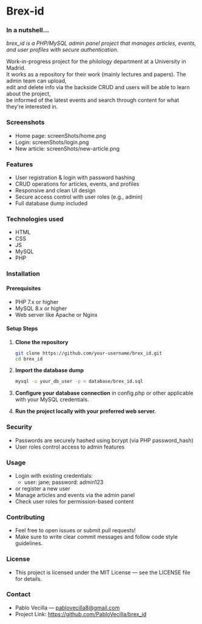 # Brex-id

### In a nutshell...

*brex_id is a PHP/MySQL admin panel project that manages articles, events, and user profiles with secure authentication.*

Work-in-progress project for the philology department at a University in Madrid.  
It works as a repository for their work (mainly lectures and papers). The admin team can upload,  
edit and delete info via the backside CRUD and users will be able to learn about the project,  
be informed of the latest events and search through content for what they're interested in.

### Screenshots
- Home page: screenShots/home.png
- Login: screenShots/login.png
- New article: screenShots/new-article.png

### Features

- User registration & login with password hashing  
- CRUD operations for articles, events, and profiles  
- Responsive and clean UI design  
- Secure access control with user roles (e.g., admin)  
- Full database dump included

### Technologies used
- HTML
- CSS
- JS
- MySQL
- PHP

### Installation

#### Prerequisites

- PHP 7.x or higher  
- MySQL 8.x or higher  
- Web server like Apache or Nginx  

#### Setup Steps

1. **Clone the repository**

   ```bash
   git clone https://github.com/your-username/brex_id.git
   cd brex_id

2. **Import the database dump**
   ```bash
   mysql -u your_db_user -p < database/brex_id.sql

3. **Configure your database connection** in config.php or other applicable with your MySQL credentials.
4. **Run the project locally with your preferred web server.**

### Security
- Passwords are securely hashed using bcrypt (via PHP password_hash)
- User roles control access to admin features

### Usage
- Login with existing credentials:
  - user: jane; password: admin123
- or register a new user
- Manage articles and events via the admin panel
- Check user roles for permission-based content

### Contributing
- Feel free to open issues or submit pull requests!
- Make sure to write clear commit messages and follow code style guidelines.

### License
- This project is licensed under the MIT License — see the LICENSE file for details.

### Contact
- Pablo Vecilla — pablovecilla8@gmail.com
- Project Link: https://github.com/PabloVecilla/brex_id
